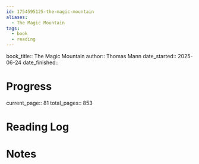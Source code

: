 ```yaml
---
id: 1754595125-the-magic-mountain
aliases:
  - The Magic Mountain
tags:
  - book
  - reading
---
```


book_title:: The Magic Mountain
author:: Thomas Mann
date_started:: 2025-06-24
date_finished::

# Progress
current_page:: 81
total_pages:: 853

# Reading Log

# Notes

